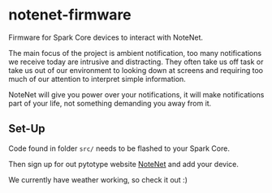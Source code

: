 notenet-firmware
================

Firmware for Spark Core devices to interact with NoteNet.

The main focus of the project is ambient notification, too many notifications we receive today are intrusive and distracting. They often take us off task or take us out of our environment to looking down at screens and requiring too much of our attention to interpret simple information.

NoteNet will give you power over your notifications, it will make notifications part of your life, not something demanding you away from it.

## Set-Up

Code found in folder `src/` needs to be flashed to your Spark Core.

Then sign up for out pytotype website [NoteNet](http://nothing2play.com/NoteCube/) and add your device.

We currently have weather working, so check it out :)

